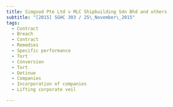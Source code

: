```yaml
---
title: Simgood Pte Ltd v MLC Shipbuilding Sdn Bhd and others 
subtitle: "[2015] SGHC 303 / 25\_November\_2015"
tags:
  - Contract
  - Breach
  - Contract
  - Remedies
  - Specific performance
  - Tort
  - Conversion
  - Tort
  - Detinue
  - Companies
  - Incorporation of companies
  - Lifting corporate veil

---
```


